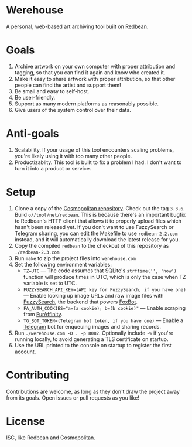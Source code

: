 # Werehouse

A personal, web-based art archiving tool built on [Redbean](https://redbean.dev).

# Goals

1. Archive artwork on your own computer with proper attribution and tagging, so that you can find it again and know who created it.
2. Make it easy to share artwork with proper attribution, so that other people can find the artist and support them!
3. Be small and easy to self-host.
4. Be user-friendly.
5. Support as many modern platforms as reasonably possible.
6. Give users of the system control over their data.

# Anti-goals

1. Scalability. If your usage of this tool encounters scaling problems, you're likely using it with too many other people.
2. Productizablity. This tool is built to fix a problem I had. I don't want to turn it into a product or service.

# Setup

1. Clone a copy of the [Cosmopolitan repository](https://github.com/jart/cosmopolitan). Check out the tag `3.3.6`. Build `o//tool/net/redbean`. This is because there's an important bugfix to Redbean's HTTP client that allows it to properly upload files which hasn't been released yet. If you don't want to use FuzzySearch or Telegram sharing, you can edit the Makefile to use `redbean-2.2.com` instead, and it will automatically download the latest release for you.
2. Copy the compiled `redbean` to the checkout of this repository as `./redbean-2.3.com`
3. Run `make` to zip the project files into `werehouse.com`
4. Set the following environment variables:
   - `TZ=UTC` — The code assumes that SQLite's `strftime('', 'now')` function will produce times in UTC, which is only the case when TZ variable is set to UTC.
   - `FUZZYSEARCH_API_KEY=(API key for FuzzySearch, if you have one)` — Enable looking up image URLs and raw image files with [FuzzySearch](https://fuzzysearch.net), the backend that powers [FoxBot](https://syfaro.net/blog/foxbot/).
   - `FA_AUTH_COOKIES="a=(a cookie); b=(b cookie)"` — Enable scraping from [FurAffinity](https://www.furaffinity.net).
   - `TG_BOT_TOKEN=(Telegram bot token, if you have one)` — Enable a [Telegram](https://telegram.org) bot for enqueuing images and sharing records.
5. Run `./werehouse.com -D . -p 8082`. Optionally include `-%` if you're running locally, to avoid generating a TLS certificate on startup.
6. Use the URL printed to the console on startup to register the first account.

# Contributing

Contributions are welcome, as long as they don't draw the project away from its goals. Open issues or pull requests as you like!

# License

ISC, like Redbean and Cosmopolitan.
